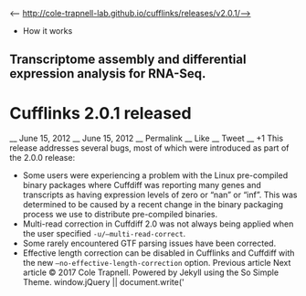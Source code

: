 <-- http://cole-trapnell-lab.github.io/cufflinks/releases/v2.0.1/-->

* How it works
## Transcriptome assembly and differential expression analysis for RNA-Seq.
# Cufflinks 2.0.1 released
__ June 15, 2012 __ June 15, 2012 __ Permalink __ Like __ Tweet __ +1
This release addresses several bugs, most of which were introduced as part of the 2.0.0 release:
* Some users were experiencing a problem with the Linux pre-compiled binary packages where Cuffdiff was reporting many genes and transcripts as having expression levels of zero or “nan” or “inf”. This was determined to be caused by a recent change in the binary packaging process we use to distribute pre-compiled binaries.
* Multi-read correction in Cuffdiff 2.0 was not always being applied when the user specified `-u/–multi-read-correct`.
* Some rarely encountered GTF parsing issues have been corrected.
* Effective length correction can be disabled in Cufflinks and Cuffdiff with the new `–no-effective-length-correction` option.
Previous article Next article
© 2017 Cole Trapnell. Powered by Jekyll using the So Simple Theme.
window.jQuery || document.write('<script src="http://cole-trapnell- lab.github.io/cufflinks/assets/js/vendor/jquery-1.9.1.min.js"><\/script>') var _gaq = _gaq || []; var pluginUrl = '//www.google- analytics.com/plugins/ga/inpage_linkid.js'; _gaq.push(['_require', 'inpage_linkid', pluginUrl]); _gaq.push(['_setAccount', 'UA-6101038-2']); _gaq.push(['_trackPageview']); (function() { var ga = document.createElement('script'); ga.type = 'text/javascript'; ga.async = true; ga.src = ('https:' == document.location.protocol ? 'https://ssl' : 'http://www') + '.google-analytics.com/ga.js'; var s = document.getElementsByTagName('script')[0]; s.parentNode.insertBefore(ga, s); })();